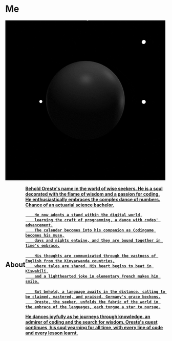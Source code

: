 # Me
![](https://github.com/tuoreste/Me/blob/main/giphy.gif)

<div style="display: flex; justify-content: space-between; align-items: center;">
   <h2>About</h2>
   <a href="">
   	<strong>
		Behold Oreste's name in the world of wise seekers.
		He is a soul decorated with the flame of wisdom and a passion for coding.
		He enthusiastically embraces the complex dance of numbers.
		Chance of an actuarial science bachelor.

		He now adopts a stand within the digital world,
		learning the craft of programming, a dance with codes' advancement.
		The calendar becomes into his companion as Codingame becomes his muse,
		days and nights entwine, and they are bound together in time's embrace.

		His thoughts are communicated through the vastness of English from the Kinyarwanda countries,
		where tales are shared. His heart begins to beat in Kiswahili,
		and a lighthearted joke in elementary French makes him smile.

		But behold, a language awaits in the distance, calling to be claimed, mastered, and praised. Germany's grace beckons.
		Oreste, the seeker, unfolds the fabric of the world in the embrace of the languages, each tongue a star to pursue.

He dances joyfully as he journeys through knowledge.
an admirer of coding and the search for wisdom.
Oreste's quest continues, his soul yearning for all time,
with every line of code and every lesson learnt.